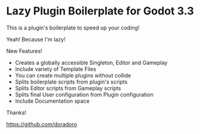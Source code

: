 # Lazy Plugin Boilerplate for Godot 3.3
This is a plugin's boilerplate to speed up your coding!

Yeah! Because I'm lazy!

New Features!
- Creates a globally accessible Singleton, Editor and Gameplay
- Include variety of Template Files
- You can create multiple plugins without collide
- Splits boilerplate scripts from plugin's scripts
- Splits Editor scripts from Gameplay scripts
- Splits final User configuration from Plugin configuration
- Include Documentation space

Thanks!

https://github.com/doradoro
